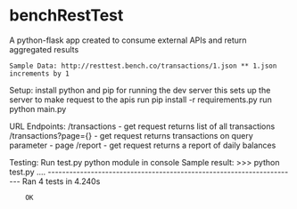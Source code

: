 # benchRestTest
A python-flask app created to consume external APIs and return aggregated results

    Sample Data: http://resttest.bench.co/transactions/1.json ** 1.json increments by 1

Setup:
    install python and pip for running the dev server
    this sets up the server to make request to the apis
    run pip install -r requirements.py
    run python main.py

URL Endpoints:
    /transactions - get request returns list of all transactions
    /transactions?page={} - get request returns transactions on query parameter - page
    /report - get request returns a report of daily balances

Testing:
    Run test.py python module in console
    Sample result: 
        >>> python test.py 
        ....
        ----------------------------------------------------------------------
        Ran 4 tests in 4.240s

        OK